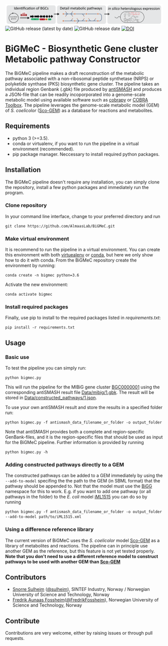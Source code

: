 ![Illustration of BiGMeC pipeline](readme_header.png)
![GitHub release (latest by date)](https://img.shields.io/github/v/release/AlmaasLab/BiGMeC?style=plastic)
![GitHub release date](https://img.shields.io/github/release-date/AlmaasLab/BiGMeC?style=plastic)
[![DOI](https://zenodo.org/badge/273448678.svg)](https://zenodo.org/badge/latestdoi/273448678)

# BiGMeC - Biosynthetic Gene cluster Metabolic pathway Constructor
The BiGMeC pipeline makes a draft reconstruction of the metabolic pathway associated with a non-ribosomal peptide synthetase (NRPS) or polyketide synthase (PKS) biosynthetic gene cluster. The pipeline takes an individual region Genbank (.gbk) file produced by [antiSMASH](https://antismash.secondarymetabolites.org) and produces a JSON-file that can be readily incoporporated into a genome-scale metabolic model using available software such as [cobrapy](cobrapy.readthedocs.io/) or [COBRA Toolbox](https://opencobra.github.io/cobratoolbox/stable/). The pipeline leverages the genome-scale metabolic model (GEM) of _S. coelicolor_ ([Sco-GEM](https://github.com/SysBioChalmers/Sco-GEM)) as a database for reactions and metabolites.

## Requirements
- python 3 (>=3.5).
- conda or virtualenv, if you want to run the pipeline in a virtual environment (recommended).
- pip package manager. Neccessary to install required python packages. 

## Installation
The BiGMeC pipeline doesn't require any installation, you can simply clone the repository, install a few python packages and immediately run the program. 
### Clone repository
In your command line interface, change to your preferred directory and run
```
git clone https://github.com/AlmaasLab/BiGMeC.git
```
### Make virtual environment
It is recommend to run the pipeline in a virtual environment. You can create this environment with both [virtuealenv](https://virtualenv.pypa.io/en/latest/) or [conda](https://docs.anaconda.com/anaconda/install/), but here we only show how to do it with conda.
From the BiGMeC repository create the environment by running:
```
conda create -n bigmec python=3.6 
```
Activate the new environment:
```
conda activate bigmec
```
### Install required packages
Finally, use pip to install to the required packages listed in _requirements.txt_:
```
pip install -r requirements.txt
```
## Usage
### Basic use
To test the pipeline you can simply run:
```
python bigmec.py
```
This will run the pipeline for the MIBiG gene cluster [BGC0000001](https://mibig.secondarymetabolites.org/repository/BGC0000001/index.html#r1c1) using the corresponding antiSMASH result file [Data/mibig/1.gbk](Data/mibig/1.gkb). The result will be stored in [Data/constructed_pathways/1.json](Data/constructed_pathways/1.json).

To use your own antiSMASH result and store the results in a specified folder run:
```
python bigmec.py -f antismash_data_filename_or_folder -o output_folder
```
Note that antiSMASH provides both a complete and region-specific GenBank-files, and it is the region-specific files that should be used as input for the BiGMeC pipeline.
Further information is provided by running 
```
python bigmec.py -h
```

### Adding constructed pathways directly to a GEM
The constructed pathways can be added to a GEM immediately by using the `--add-to-model` specifing the the path to the GEM (in SBML format) that the pathway should be appended to. Not that the model must use the [BiGG ](bigg.ucsd.edu/) namespace for this to work. E.g. if you want to add one pathway (or all pathways in the folder) to the _E. coli_ model [iML1515](http://bigg.ucsd.edu/models/iML1515) you can do so by running
```
python bigmec.py -f antismash_data_filename_or_folder -o output_folder --add-to-model path/to/iML1515.xml 
```

### Using a difference reference library
The current version of BiGMeC uses the _S. coelicolor_ model [Sco-GEM](https://github.com/SysBioChalmers/Sco-GEM) as a library of metabolites and reactions. The pipeline can in principle use another GEM as the reference, but this feature is not yet tested properly. __Note that you don't need to use a different reference model to construct pathways to be used with another GEM than [Sco-GEM](https://github.com/SysBioChalmers/Sco-GEM)__ 

## Contributors
- [Snorre Sulheim](https://www.sintef.no/en/all-employees/employee/?empId=5675) ([@sulheim](https://github.com/sulheim)), SINTEF Industry, Norway / Norwegian University of Science and Technology, Norway
- [Fredrik Aunaas Fossheim](https://no.linkedin.com/in/fredrik-aunaas-fossheim)([@FredrikFossheim](https://github.com/FredrikFossheim)), Norwegian University of Science and Technology, Norway

## Contribute
Contributions are very welcome, either by raising issues or through pull requests. 
